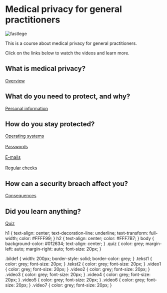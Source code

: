 <!DOCTYPE html>
<html lang="en" dir="ltr">
  <head>
    <meta charset="utf-8">
    <title>Medical privacy for general practitioners</title>
    <link rel="stylesheet" href="stil.css">
  </head>
  <body>
    <h1>Medical privacy for general practitioners</h1>
    <img class="bilde1" src="image/bilde1.jpg" alt="fastlege">
    <p class="tekst1">This is a course about medical privacy for general practitioners.</p>
    <p class="tekst2">Click on the links below to watch the videos and learn more. </p>
    <h2>What is medical privacy?</h2>
    <a class="video1"href="https://www.youtube.com/watch?v=cMPaaaYLQG4">Overview</a>
    <h2>What do you need to protect, and why?</h2>
    <a class="video2"href="https://www.youtube.com/watch?v=7ZgQ2yapcgw">Personal information</a>
    <h2>How do you stay protected?</h2>
    <a class="video3"href="https://www.youtube.com/watch?v=LNtuiOL6gnI">Operating systems</a>
    <br>
    <br>
    <a class="video4"href="https://www.youtube.com/watch?v=bEnYadLJqM0">Passwords</a>
    <br>
    <br>
    <a class="video5"href="https://www.youtube.com/watch?v=WR-aQ8AtI3o">E-mails</a>
    <br>
    <br>
    <a class="video6"href="https://www.youtube.com/watch?v=M9KYZNhYLbM">Regular checks</a>
    <h2>How can a security breach affect you?</h2>
    <a class="video7"href="https://www.youtube.com/watch?v=bCLczvt2DMw">Consequences</a>
    <h2>Did you learn anything?</h2>
    <a class="quiz"href="https://www.fyrebox.com/play/medical-privacy-for-gener_e4DGqPYzO">Quiz</a>

  </body>
</html>


h1 {
  text-align: center;
  text-decoration-line: underline;
  text-transform: full-width;
  color: #FFFF99;
}
h2 {
  text-align: center;
  color: #FFF7B7;
}
body {
  background-color: #012634;
  text-align: center;
}
.quiz {
  color: grey;
  margin-left: auto;
  margin-right: auto;
  font-size: 20px;
}

.bilde1 {
  width: 200px;
  border-style: solid;
  border-color: grey;
}
.tekst1 {
  color: grey;
  font-size: 20px;
}
.tekst2 {
  color: grey;
  font-size: 20px;
}
.video1 {
  color: grey;
  font-size: 20px;
}
.video2 {
  color: grey;
  font-size: 20px;
}
.video3 {
  color: grey;
  font-size: 20px;
}
.video4 {
  color: grey;
  font-size: 20px;
}
.video5 {
  color: grey;
  font-size: 20px;
}
.video6 {
  color: grey;
  font-size: 20px;
}
.video7 {
  color: grey;
  font-size: 20px;
}

